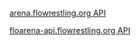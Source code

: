 [arena.flowrestling.org API](/arena/main.md)

[floarena-api.flowrestling.org API](/floarena-api/main.md)